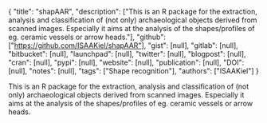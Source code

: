 {
  "title": "shapAAR",
  "description": ["This is an R package for the extraction, analysis and classification of (not only) archaeological objects derived from scanned images. Especially it aims at the analysis of the shapes/profiles of eg. ceramic vessels or arrow heads."],
  "github": ["https://github.com/ISAAKiel/shapAAR"],
  "gist": [null],
  "gitlab": [null],
  "bitbucket": [null],
  "launchpad": [null],
  "twitter": [null],
  "blogpost": [null],
  "cran": [null],
  "pypi": [null],
  "website": [null],
  "publication": [null],
  "DOI": [null],
  "notes": [null],
  "tags": ["Shape recognition"],
  "authors": ["ISAAKiel"]
}

<!-- Generated by csv2md.R – do not edit by hand -->

This is an R package for the extraction, analysis and classification of (not only) archaeological objects derived from scanned images. Especially it aims at the analysis of the shapes/profiles of eg. ceramic vessels or arrow heads.